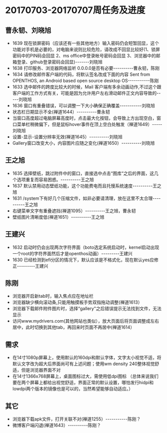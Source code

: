 # 20170703-20170707周任务及进度
## 曹永韧、刘晓旭 
  - 1639 现在锁屏密码（应该还有一些其他地方）输入密码仍会短暂回显，这个功能对手机是必要的，对电脑来说则比较危险，请改成不回显比较好(1、锁屏密码中的PIN码会回显 2、ms office中登录帐号密码会回显 3、浏览器中的邮箱登录、github登录密码会回显)-------刘晓旭
  - 1638 打印服务、浏览器网络监听 0.0.0.0是否有必要----------曹永韧，陈刚
  - 1634 请修改邮件客户端的代码，将默认签名改成下面的内容 Sent from OPENTHOS, an Android based open source desktop OS-----------陈刚
  - 1633 选中邮件的跨度比较大的时候，Mail 客户端有多余动画动作,不过这个跟客户端的工作方式有关，可能是因为允许用户左右滑动邮件正文内容导致的-----刘晓旭
  - 1636 窗口有重叠错误，可以调整一下大小确保正确覆盖-----------刘晓旭
  - 状态栏日期显示不全(禅道1644）----------曹永韧
  - 当窗口高度超过电脑屏幕高度时，点击最大化按钮，会导致上方出现空白，窗口菜单栏稍微偏下，但是鼠标hover事件在顶上空白处触发（禅道1649）-----刘晓旭
  - 设置-显示-设置分辨率无效(禅道1645）----------刘晓旭
  - Gallery窗口改变大小，内容图片应随之变化(禅道1650）----------刘晓旭
## 王之旭  
  - 1635 选择壁纸，跳过附件中的窗口，直接选中点击“图库“之后的界面，这几个选项重复而容易困惑。----------王之旭
  - 1637 默认禁用动态壁纸功能，这个功能费电而且托慢系统速度----------王之旭
  - 1631 /system下有好几个压缩文件，如非必要请清理，放在这里不太合理----------王之旭
  - 右键菜单文字有重叠遮挡(禅道1095）----------王之旭，曹永韧
  - 壁纸图片清晰度低(禅道1651）----------王之旭
## 王建兴
  - 1632 启动时仍会出现两次字符界面（boto选定系统启动时，kernel启动出现一个root的字符界面然后才是openthos动画）---------王建兴
  - 1630 已经检测到efi分区的情况下，默认应该是不格式化，现在默认yes应修正---------王建兴
## 陈刚
  - 浏览器开启新tab时，输入焦点应在地址栏
  - 浏览器缺少横向滚动条,只能用触摸板手势双指拖动调整(禅道1613）
  - 浏览器下载邮件附件图片时，选择“gallery"之后错误提示无法找到文件，无法显示
  - 访问www.mydrivers.com(其他网站也类似），放大页面后将页面调整成左右居中，此时切换到其他tab，再回来时页面不再居中(禅道1614）

## 需求
  - 在14寸1080p屏幕上，使用默认的160dpi和默认字体，文字太小视觉不适，将默认文字改为超大后界面尚可有上述问题；使用wm density 240整体视觉舒适，但是浏览器界面不对
  - 在14寸1366x768屏幕上，桌面图标过大，需使用低dpi图标
（总体来说我们要在两个屏幕上都给出视觉舒适，界面正常的默认设置，哪怕发行hidpi和lowdpi两个版本的镜像也是可以的，当然希望能够自动适应。）
  
## 其它
  - 浏览器下载apk文件，打开关联不对(禅道1255）-----------陈刚？
  - 微博客户端闪退(禅道1643）----------陈刚？
